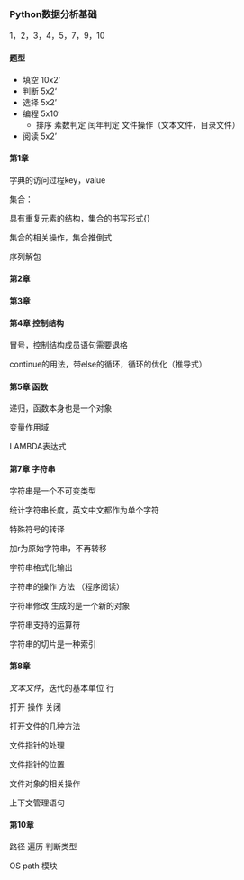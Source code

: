 ### Python数据分析基础

1，2，3，4，5，7，9，10

#### 题型

+ 填空 10x2‘
+ 判断 5x2‘
+ 选择 5x2’
+ 编程 5x10‘
  + 排序 素数判定 闰年判定 文件操作（文本文件，目录文件）
+ 阅读 5x2’

#### 第1章

字典的访问过程key，value

集合：

具有重复元素的结构，集合的书写形式{}

集合的相关操作，集合推倒式

序列解包

#### 第2章

#### 第3章

#### 第4章 控制结构

冒号，控制结构成员语句需要退格

continue的用法，带else的循环，循环的优化（推导式） 

#### 第5章 函数

递归，函数本身也是一个对象

变量作用域

LAMBDA表达式

#### 第7章 字符串

字符串是一个不可变类型

统计字符串长度，英文中文都作为单个字符

特殊符号的转译

加r为原始字符串，不再转移

字符串格式化输出

字符串的操作 方法 （程序阅读）

字符串修改 生成的是一个新的对象

 字符串支持的运算符

字符串的切片是一种索引

#### 第8章 

*文本文件*，迭代的基本单位 行

打开 操作 关闭

打开文件的几种方法

文件指针的处理

文件指针的位置

文件对象的相关操作

上下文管理语句

#### 第10章

路径 遍历 判断类型

OS path 模块


